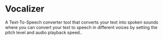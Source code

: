 # Vocalizer
A Text-To-Speech converter tool that converts your text into spoken sounds where you can convert your text to speech in different voices by setting the pitch level and audio playback speed..
